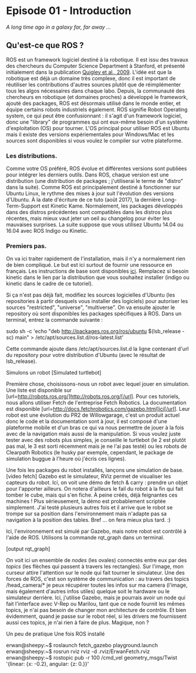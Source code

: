 # Episode 01 - Introduction

_A long time ago in a galaxy far, far away ..._


## Qu'est-ce que ROS ?
ROS est un framework logiciel destiné à la robotique. Il est issu des travaux des chercheurs du Computer Science Department à Stanford, et présenté initialement dans la publication [Quigley et al., 2009](http://www.willowgarage.com/sites/default/files/icraoss09-ROS.pdf). L'idée est que la robotique est déjà un domaine très complexe, donc il est important de réutiliser les contributions d'autres sources plutôt que de réimplémenter tous les algos nécessaires dans chaque labo. Depuis, la communauté des chercheurs en robotique (et domaines proches) a développé le framework, ajouté des packages, ROS est désormais utilisé dans le monde entier, et équipe certains robots industriels également.
ROS signifie Robot Operating system, ce qui peut être confusionnant : il s'agit d'un framework logiciel, donc une "library" de programmes qui ont eux-même besoin d'un système d'exploitation (OS) pour tourner. L'OS principal pour utiliser ROS est Ubuntu mais il existe des versions expériementales pour Windows/Mac et les sources sont disponibles si vous voulez le compiler sur votre plateforme.

### Les distributions.
Comme votre OS préféré, ROS évolue et différentes versions sont publiées pour intégrer les derniers outils. Dans ROS, chaque version est une distribution (une distribution de packages ; j'utiliserai le terme de "distro" dans la suite). Comme ROS est principalement destiné à fonctionner sur Ubuntu Linux, le rythme des mises à jour suit l'évolution des versions d'Ubuntu. À la date d'écriture de ce tuto (août 2017), la dernière Long-Term-Support est Kinetic Kame. Normalement, les packages développés dans des distros précédentes sont compatibles dans les distros plus récentes, mais mieux vaut jeter un oeil au changelog pour éviter les mauvaises surprises. La suite suppose que vous utilisez Ubuntu 14.04 ou 16.04 avec ROS Indigo ou Kinetic.

### Premiers pas.
On va ici traiter rapidement de l'installation, mais il n'y a normalement rien de bien compliqué. Le but est ici surtout de fournir une ressource en français.
Les instructions de base sont disponibles [ici](http://wiki.ros.org/kinetic/Installation/Ubuntu). Remplacez si besoin kinetic dans le lien par la distribution que vous souhaitez installer (indigo ou kinetic dans le cadre de ce tutoriel).

Si ça n'est pas déjà fait, modifiez les sources logicielles d'Ubuntu (les repositories à partir desquels vous installer des logiciels) pour autoriser les sources "restricted", "universe", "multiverse".
On va ensuite ajouter le repository où sont disponibles les packages spécifiques à ROS. Dans un terminal, entrez la commande suivante :

sudo sh -c 'echo "deb http://packages.ros.org/ros/ubuntu $(lsb_release -sc) main" > /etc/apt/sources.list.d/ros-latest.list'

Cette commande ajoute dans /etc/apt/sources.list.d la ligne contenant d'url du repository pour votre distribution d'Ubuntu (avec le résultat de lsb_release).


Simulons un robot
[Simulated turtlebot]

Première chose, choisissons-nous un robot avec lequel jouer en simulation. Une liste est disponible sur [url=http://robots.ros.org/]http://robots.ros.org/[/url]. Pour ces tutoriels, nous allons utiliser Fetch de l'entreprise Fetch Robotics. La documentation est disponible [url=http://docs.fetchrobotics.com/gazebo.html]ici[/url]. Leur robot est une évolution du PR2 de Willowgarage, c'est un produit actuel donc le code et la documentation sont à jour, il est composé d'une plateforme mobile et d'un bras ce qui va nous permettre de jouer à la fois avec de la navigation mais aussi de la manipulation. Si vous voulez juste tester avec des robots plus simples, je conseille le turtlebot (le 2 est plutôt pas mal, le 3 est sorti récemment mais je ne l'ai pas testé) ou les robots de Clearpath Robotics (le husky par exemple, cependant, le package de simulation buggue à l'heure où j'écris ces lignes).

Une fois les packages du robot installés, lançons une simulation de base.
[video fetch]
Gazebo est le simulateur, RViz permet de visualiser les capteurs du robot. Ici, on voit une démo de fetch & carry : prendre un objet pour l'apporter ailleurs. On notera d'ailleurs le fail du robot à la fin qui fait tomber le cube, mais qui s'en fiche. À peine créés, déjà feignantes ces machines !
Plus sérieusement, la démo est probablement scriptée simplement. J'ai testé plusieurs autres fois et il arrive que le robot se trompe sur sa position dans l'environnement mais n'adapte pas sa navigation à la position des tables. Bref ... on fera mieux plus tard. :)

Ici, l'environnement est simulé par Gazebo, mais notre robot est contrôlé à l'aide de ROS. Utilisons la commande rqt_graph dans un terminal.

[output rqt_graph]

On voit ici un ensemble de *nodes* (les ovales) connectés entre eux par des *topics* (les flèches qui passent à travers les rectangles). Sur l'image, mon curseur attire l'attention sur le node qui fait tourner le simulateur. Une des forces de ROS, c'est son système de communication : au travers des topics /head_camera/* je peux récupérer toutes les infos sur ma camera (l'image, mais également d'autres infos utiles) quelque soit le hardware ou le simulateur derrière. Ici, j'utilise Gazebo, mais je pourrais avoir un node qui fait l'interface avec V-Rep ou Marilou, tant que ce node fournit les mêmes topics, je n'ai pas besoin de changer mon architecture de contrôle. Et bien évidemment, quand je passe sur le robot réel, si les drivers me fournissent aussi ces topics, je n'ai rien à faire de plus. Magique, non ?

Un peu de pratique
Une fois ROS installé

erwan@sheepy:~$ roslaunch fetch_gazebo playground.launch 
erwan@sheepy:~$ rosrun rviz rviz -d .rviz/ErwanFetch.rviz 
erwan@sheepy:~$ rostopic pub -r 100 /cmd_vel geometry_msgs/Twist '{linear: {x: -0.2}, angular: {z: 0.}}'
